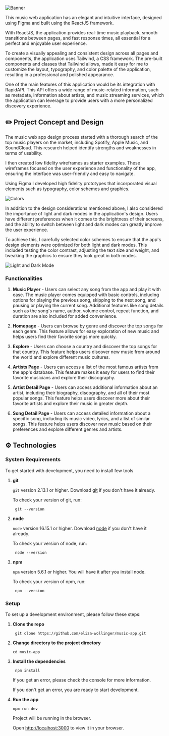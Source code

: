 ![Banner](https://user-images.githubusercontent.com/57842220/228262237-997d257c-a219-49cb-bbd1-21dc92112e97.png)

This music web application has an elegant and intuitive interface, designed using Figma and built using the ReactJS framework.

With ReactJS, the application provides real-time music playback, smooth transitions between pages, and fast response times, all essential for a perfect and enjoyable user experience.

To create a visually appealing and consistent design across all pages and components, the application uses Tailwind, a CSS framework. The pre-built components and classes that Tailwind allows, made it easy for me to customize the layout, typography, and color palette of the application, resulting in a professional and polished appearance.

One of the main features of this application would be its integration with RapidAPI. This API offers a wide range of music-related information, such as metadata, information about artists, and music streaming services, which the application can leverage to provide users with a more personalized discovery experience.

## ✏️ Project Concept and Design

The music web app design process started with a thorough search of the top music players on the market, including Spotify, Apple Music, and SoundCloud. This research helped identify strengths and weaknesses in terms of usability.

I then created low fidelity wireframes as starter examples. These wireframes focused on the user experience and functionality of the app, ensuring the interface was user-friendly and easy to navigate.

Using Figma I developed high fidelity prototypes that incorporated visual elements such as typography, color schemes and graphics.

![Colors](https://user-images.githubusercontent.com/57842220/228262836-a1b0e5c1-e631-400a-ba20-ddd47b794817.png)

In addition to the design considerations mentioned above, I also considered the importance of light and dark modes in the application's design. Users have different preferences when it comes to the brightness of their screens, and the ability to switch between light and dark modes can greatly improve the user experience.

To achieve this, I carefully selected color schemes to ensure that the app's design elements were optimized for both light and dark modes. This included testing the color contrast, adjusting the text size and weight, and tweaking the graphics to ensure they look great in both modes.

![Light and Dark Mode](https://user-images.githubusercontent.com/57842220/228262480-f49d226b-cd5e-491f-bdc3-8352bd90f519.png)

### Functionalities

1. **Music Player** - Users can select any song from the app and play it with ease. The music player comes equipped with basic controls, including options for playing the previous song, skipping to the next song, and pausing or playing the current song. Additional features like song details such as the song's name, author, volume control, repeat function, and duration are also included for added convenience.

2. **Homepage** - Users can browse by genre and discover the top songs for each genre. This feature allows for easy exploration of new music and helps users find their favorite songs more quickly.

3. **Explore** - Users can choose a country and discover the top songs for that country. This feature helps users discover new music from around the world and explore different music cultures.

4. **Artists Page** - Users can access a list of the most famous artists from the app's database. This feature makes it easy for users to find their favorite musicians and explore their discography.

5. **Artist Detail Page** - Users can access additional information about an artist, including their biography, discography, and all of their most popular songs. This feature helps users discover more about their favorite artists and explore their music in greater depth.

6. **Song Detail Page** - Users can access detailed information about a specific song, including its music video, lyrics, and a list of similar songs. This feature helps users discover new music based on their preferences and explore different genres and artists.


## ⚙️ Technologies

### System Requirements

To get started with development, you need to install few tools

1. **git**
   
   `git` version 2.13.1 or higher. Download [git](https://git-scm.com/downloads) if you don't have it already.

   To check your version of git, run:

   ```shell
    git --version
   ```

2. **node**
   
   `node` version 16.15.1 or higher. Download [node](https://nodejs.org/en/download/) if you don't have it already.

   To check your version of node, run:

   ```shell
    node --version
   ```

3. **npm**
  
   `npm` version 5.6.1 or higher. You will have it after you install node.

   To check your version of npm, run:

   ```shell
    npm --version
   ```

### Setup

To set up a development environment, please follow these steps:

1. **Clone the repo**

   ```shell
    git clone https://github.com/eliza-wollinger/music-app.git
   ```

2. **Change directory to the project directory**

    ```shell
    cd music-app
    ```

3. **Install the dependencies**
   
    ```shell
     npm install
    ```

    If you get an error, please check the console for more information.

    If you don't get an error, you are ready to start development.

4. **Run the app**
   
    ```shell
    npm run dev
    ```

    Project will be running in the browser.

    Open [http://localhost:3000](http://localhost:3000) to view it in your browser.





